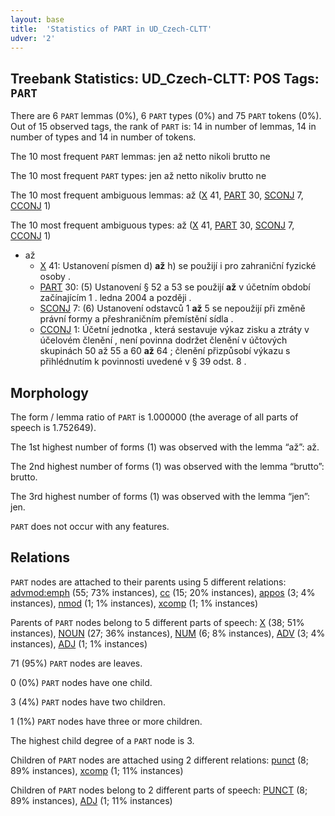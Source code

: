 ```yaml
---
layout: base
title:  'Statistics of PART in UD_Czech-CLTT'
udver: '2'
---
```


## Treebank Statistics: UD_Czech-CLTT: POS Tags: `PART`

There are 6 `PART` lemmas (0%), 6 `PART` types (0%) and 75 `PART` tokens (0%).
Out of 15 observed tags, the rank of `PART` is: 14 in number of lemmas, 14 in number of types and 14 in number of tokens.

The 10 most frequent `PART` lemmas: jen až netto nikoli brutto ne

The 10 most frequent `PART` types:  jen až netto nikoliv brutto ne

The 10 most frequent ambiguous lemmas: až ([X](cs_cltt-pos-X.html) 41, [PART](cs_cltt-pos-PART.html) 30, [SCONJ](cs_cltt-pos-SCONJ.html) 7, [CCONJ](cs_cltt-pos-CCONJ.html) 1)

The 10 most frequent ambiguous types:  až ([X](cs_cltt-pos-X.html) 41, [PART](cs_cltt-pos-PART.html) 30, [SCONJ](cs_cltt-pos-SCONJ.html) 7, [CCONJ](cs_cltt-pos-CCONJ.html) 1)


* až
  * [X](cs_cltt-pos-X.html) 41: Ustanovení písmen d) <b>až</b> h) se použijí i pro zahraniční fyzické osoby .
  * [PART](cs_cltt-pos-PART.html) 30: (5) Ustanovení § 52 a 53 se použijí <b>až</b> v účetním období začínajícím 1 . ledna 2004 a později .
  * [SCONJ](cs_cltt-pos-SCONJ.html) 7: (6) Ustanovení odstavců 1 <b>až</b> 5 se nepoužijí při změně právní formy a přeshraničním přemístění sídla .
  * [CCONJ](cs_cltt-pos-CCONJ.html) 1: Účetní jednotka , která sestavuje výkaz zisku a ztráty v účelovém členění , není povinna dodržet členění v účtových skupinách 50 až 55 a 60 <b>až</b> 64 ; členění přizpůsobí výkazu s přihlédnutím k povinnosti uvedené v § 39 odst. 8 .

## Morphology

The form / lemma ratio of `PART` is 1.000000 (the average of all parts of speech is 1.752649).

The 1st highest number of forms (1) was observed with the lemma “až”: až.

The 2nd highest number of forms (1) was observed with the lemma “brutto”: brutto.

The 3rd highest number of forms (1) was observed with the lemma “jen”: jen.

`PART` does not occur with any features.


## Relations

`PART` nodes are attached to their parents using 5 different relations: [advmod:emph](cs_cltt-dep-advmod:emph.html) (55; 73% instances), [cc](cs_cltt-dep-cc.html) (15; 20% instances), [appos](cs_cltt-dep-appos.html) (3; 4% instances), [nmod](cs_cltt-dep-nmod.html) (1; 1% instances), [xcomp](cs_cltt-dep-xcomp.html) (1; 1% instances)

Parents of `PART` nodes belong to 5 different parts of speech: [X](cs_cltt-pos-X.html) (38; 51% instances), [NOUN](cs_cltt-pos-NOUN.html) (27; 36% instances), [NUM](cs_cltt-pos-NUM.html) (6; 8% instances), [ADV](cs_cltt-pos-ADV.html) (3; 4% instances), [ADJ](cs_cltt-pos-ADJ.html) (1; 1% instances)

71 (95%) `PART` nodes are leaves.

0 (0%) `PART` nodes have one child.

3 (4%) `PART` nodes have two children.

1 (1%) `PART` nodes have three or more children.

The highest child degree of a `PART` node is 3.

Children of `PART` nodes are attached using 2 different relations: [punct](cs_cltt-dep-punct.html) (8; 89% instances), [xcomp](cs_cltt-dep-xcomp.html) (1; 11% instances)

Children of `PART` nodes belong to 2 different parts of speech: [PUNCT](cs_cltt-pos-PUNCT.html) (8; 89% instances), [ADJ](cs_cltt-pos-ADJ.html) (1; 11% instances)

